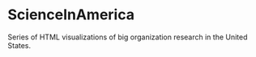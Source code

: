 # ScienceInAmerica
Series of HTML visualizations of big organization research in the United States.
